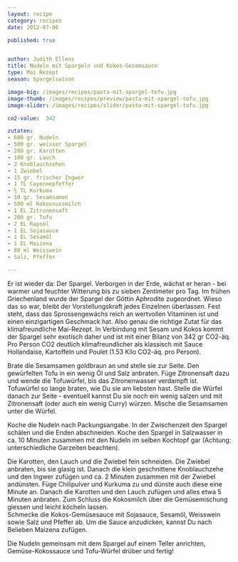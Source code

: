 ```yaml
---
layout: recipe
category: recipes
date: 2012-07-06

published: true


author: Judith Ellens
title: Nudeln mit Spargeln und Kokos-Sesamsauce 
type: Mai Rezept
season: Spargelsaison

image-big: /images/recipes/pasta-mit-spargel-tofu.jpg
image-thumb: /images/recipes/preview/pasta-mit-spargel-tofu.jpg
image-slider: /images/recipes/slider/pasta-mit-spargel-tofu.jpg

co2-value:  342

zutaten:
- 600 gr. Nudeln
- 500 gr. weisser Spargel
- 200 gr. Karotten
- 100 gr. Lauch
- 2 Knoblauchzehen
- 1 Zwiebel
- 15 gr. frischer Ingwer
- 1 TL Cayennepfeffer
- ½ TL Kurkuma
- 10 gr. Sesamsamen
- 500 ml Kokosnussmilch
- 1 EL Zitronensaft
- 200 gr. Tofu
- 2 EL Rapsöl
- 1 EL Sojasauce
- 1 EL Sesamöl
- 1 EL Maizena
- 80 ml Weisswein
- Salz, Pfeffer

---
```


Er ist wieder da: Der Spargel. Verborgen in der Erde, wächst er heran - bei warmer und feuchter Witterung bis zu sieben Zentimeter pro Tag. Im frühen Griechenland wurde der Spargel der Göttin Aphrodite zugeordnet. Wieso das so war, bleibt der Vorstellungskraft jedes Einzelnen überlassen. Fest steht, dass das Sprossengewächs reich an wertvollen Vitaminen ist und einen einzigartigen Geschmack hat.  Also genau die richtige Zutat für das klimafreundliche Mai-Rezept. In Verbindung mit Sesam und Kokos kommt der Spargel sehr exotisch daher und ist mit einer Bilanz von 342 gr CO2-äq. Pro Person CO2 deutlich klimafreundlicher als klassisch mit Sauce Hollandaise, Kartoffeln und Poulet  (1.53 Kilo CO2-äq. pro Person).

Brate die Sesamsamen goldbraun an und stelle sie zur Seite. Den gewürfelten Tofu in ein wenig Öl und Salz anbraten. Füge Zitronensaft dazu und wende die Tofuwürfel, bis das Zitronenwasser verdampft ist. Tofuwürfel so lange braten, wie Du sie am liebsten hast. Stelle die Würfel danach zur Seite - eventuell kannst Du sie  noch ein wenig salzen und mit Zitronensaft (oder auch ein wenig Curry) würzen. Mische die Sesamsamen unter die Würfel.

Koche die Nudeln nach Packungsangabe. In der Zwischenzeit den Spargel schälen und die Enden abschneiden. Koche den Spargel in Salzwasser in ca. 10 Minuten zusammen mit den Nudeln im selben Kochtopf gar (Achtung: unterschiedliche Garzeiten beachten). 

Die Karotten, den Lauch und die Zwiebel fein schneiden. Die Zwiebel anbraten, bis sie glasig ist. Danach die klein geschnittene Knoblauchzehe und den Ingwer zufügen und ca. 2 Minuten zusammen mit der Zwiebel andünsten. Füge Chilipulver und Kurkuma zu und dünste auch diese eine Minute an. Danach die Karotten und den Lauch zufügen und alles etwa 5 Minuten anbraten. Zum Schluss die Kokosmilch über die Gemüsemischung giessen und leicht köcheln lassen.  
Schmecke die Kokos-Gemüsesauce mit Sojasauce, Sesamöl, Weisswein sowie Salz und Pfeffer ab. Um die Sauce anzudicken, kannst Du nach Belieben Maizena zufügen.

Die Nudeln gemeinsam mit dem Spargel auf einem Teller anrichten,  Gemüse-Kokossauce und Tofu-Würfel drüber und fertig!

